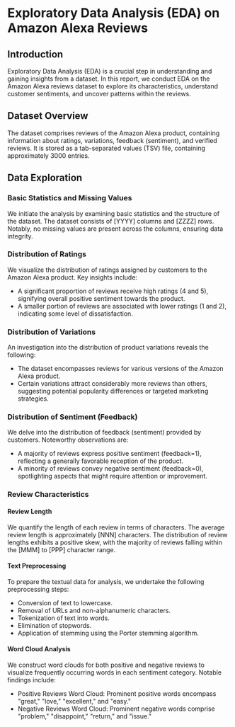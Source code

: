 # Exploratory Data Analysis (EDA) on Amazon Alexa Reviews

## Introduction
Exploratory Data Analysis (EDA) is a crucial step in understanding and gaining insights from a dataset. In this report, we conduct EDA on the Amazon Alexa reviews dataset to explore its characteristics, understand customer sentiments, and uncover patterns within the reviews.

## Dataset Overview
The dataset comprises reviews of the Amazon Alexa product, containing information about ratings, variations, feedback (sentiment), and verified reviews. It is stored as a tab-separated values (TSV) file, containing approximately 3000 entries.

## Data Exploration

### Basic Statistics and Missing Values
We initiate the analysis by examining basic statistics and the structure of the dataset. The dataset consists of [YYYY] columns and [ZZZZ] rows. Notably, no missing values are present across the columns, ensuring data integrity.

### Distribution of Ratings
We visualize the distribution of ratings assigned by customers to the Amazon Alexa product. Key insights include:

- A significant proportion of reviews receive high ratings (4 and 5), signifying overall positive sentiment towards the product.
- A smaller portion of reviews are associated with lower ratings (1 and 2), indicating some level of dissatisfaction.

### Distribution of Variations
An investigation into the distribution of product variations reveals the following:

- The dataset encompasses reviews for various versions of the Amazon Alexa product.
- Certain variations attract considerably more reviews than others, suggesting potential popularity differences or targeted marketing strategies.

### Distribution of Sentiment (Feedback)
We delve into the distribution of feedback (sentiment) provided by customers. Noteworthy observations are:

- A majority of reviews express positive sentiment (feedback=1), reflecting a generally favorable reception of the product.
- A minority of reviews convey negative sentiment (feedback=0), spotlighting aspects that might require attention or improvement.

### Review Characteristics

#### Review Length
We quantify the length of each review in terms of characters. The average review length is approximately [NNN] characters. The distribution of review lengths exhibits a positive skew, with the majority of reviews falling within the [MMM] to [PPP] character range.

#### Text Preprocessing
To prepare the textual data for analysis, we undertake the following preprocessing steps:
- Conversion of text to lowercase.
- Removal of URLs and non-alphanumeric characters.
- Tokenization of text into words.
- Elimination of stopwords.
- Application of stemming using the Porter stemming algorithm.

#### Word Cloud Analysis
We construct word clouds for both positive and negative reviews to visualize frequently occurring words in each sentiment category. Notable findings include:

- Positive Reviews Word Cloud: Prominent positive words encompass "great," "love," "excellent," and "easy."
- Negative Reviews Word Cloud: Prominent negative words comprise "problem," "disappoint," "return," and "issue."

